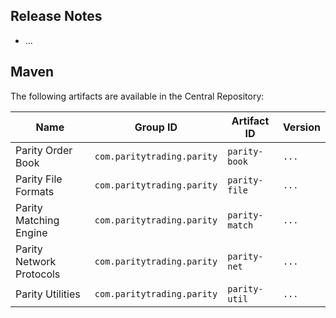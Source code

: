 ## Release Notes

- ...

## Maven

The following artifacts are available in the Central Repository:

Name                     | Group ID                   | Artifact ID    | Version
-------------------------|----------------------------|----------------|--------
Parity Order Book        | `com.paritytrading.parity` | `parity-book`  | `...`
Parity File Formats      | `com.paritytrading.parity` | `parity-file`  | `...`
Parity Matching Engine   | `com.paritytrading.parity` | `parity-match` | `...`
Parity Network Protocols | `com.paritytrading.parity` | `parity-net`   | `...`
Parity Utilities         | `com.paritytrading.parity` | `parity-util`  | `...`
